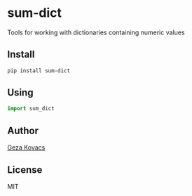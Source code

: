 # sum-dict

Tools for working with dictionaries containing numeric values

## Install

```bash
pip install sum-dict
```

## Using

```python
import sum_dict
```

## Author

[Geza Kovacs](https://github.com/gkovacs)

## License

MIT
